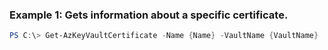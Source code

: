 
### Example 1: Gets information about a specific certificate.
```powershell
PS C:\> Get-AzKeyVaultCertificate -Name {Name} -VaultName {VaultName}



